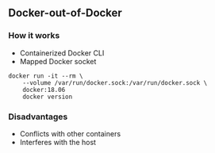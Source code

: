 ## Docker-out-of-Docker

### How it works

- Containerized Docker CLI
- Mapped Docker socket

```
docker run -it --rm \
    --volume /var/run/docker.sock:/var/run/docker.sock \
    docker:18.06
    docker version
```

### Disadvantages

- Conflicts with other containers
- Interferes with the host